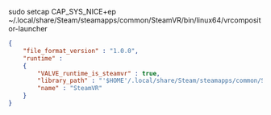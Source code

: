 sudo setcap CAP_SYS_NICE+ep ~/.local/share/Steam/steamapps/common/SteamVR/bin/linux64/vrcompositor-launcher

```json
{
    "file_format_version" : "1.0.0",
    "runtime" :
    {
        "VALVE_runtime_is_steamvr" : true,
        "library_path" : "'$HOME'/.local/share/Steam/steamapps/common/SteamVR/bin/linux64/vrclient.so",
        "name" : "SteamVR"
    }
}
```
